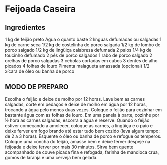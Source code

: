<!DOCTYPE html>
<html>
<head>
	<meta charset="utf-8">
	<meta name="viewport" content="width=device-width, initial-scale=1">
	<h1>Feijoada Caseira</h1>
</head>
<body>
<h2> Ingredientes </h2>
1 kg de feijão preto
Água o quanto baste
2 línguas defumadas ou salgadas
1 kg de carne seca
1/2 kg de costelinha de porco salgada
1/2 kg de lombo de porco salgado
1/2 kg de lingüiça calabresa defumada
2 paios
1/4 kg de toucinho defumado
2 pés de porco salgados
1 rabo de porco salgado
2 orelhas de porco salgadas
3 cebolas cortadas em cubos
3 dentes de alho picados
4 folhas de louro
Pimenta malagueta amassada (opcional)
1/2 xícara de óleo ou banha de porco

<h2>MODO DE PREPARO</h2>

Escolha o feijão e deixe de molho por 12 horas.
Lave bem as carnes salgadas, corte em pedaços e deixe de molho em água por 12 horas, trocando a água pelo menos duas vezes.
Coloque o feijão para cozinhar em bastante água com as folhas de louro.
Em uma panela à parte, cozinhe por ½ hora as carnes salgadas, escorra a água e reserve.
Quando o feijão estiver começando a amolecer, coloque as carnes, a lingüiça e o paio e deixe ferver em fogo brando até estar tudo bem cozido (leva algum tempo: de 2 a 3 horas).
Esquente o óleo ou banha de porco e refogue os temperos.
Coloque uma concha do feijão, amasse bem e deixe ferver despeje na feijoada e deixe ferver por mais 30 minutos.
Sirva bem quente acompanhado de couve picada fina e refogada, farinha de mandioca crua, gomos de laranja e uma cerveja bem gelada.
</body>
</html>
